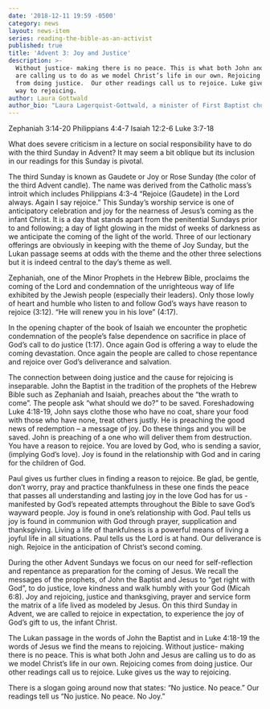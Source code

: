 ```yaml
---
date: '2018-12-11 19:59 -0500'
category: news
layout: news-item
series: reading-the-bible-as-an-activist
published: true
title: 'Advent 3: Joy and Justice'
description: >-
  Without justice- making there is no peace. This is what both John and Jesus
  are calling us to do as we model Christ’s life in our own. Rejoicing comes
  from doing justice.  Our other readings call us to rejoice. Luke gives us the
  way to rejoicing.
author: Laura Gottwald
author_bio: "Laura Lagerquist-Gottwald, a minister of First Baptist church of Berkeley, M.Div., M.A., is a seasoned, counselor, preacher and writer. She co-authored a volume of Proclamation: Pentecost v. 3,\_ Aids for Interpreting the Lessons of the Church Year (Minneapolis: Augsburg Fortress, 1996)."
---
```

Zephaniah 3:14-20		                                         Philippians 4:4-7
Isaiah 12:2-6			                                         Luke 3:7-18

What does severe criticism in a lecture on social responsibility have to do with the third Sunday in Advent? It may seem a bit oblique but its inclusion in our readings for this Sunday is pivotal.

The third Sunday is known as Gaudete or Joy or Rose Sunday (the color of the third Advent candle). The name was derived from the Catholic mass’s introit which includes Philippians 4:3-4 “Rejoice (Gaudete) in the Lord always. Again I say rejoice.” This Sunday’s worship service is one of anticipatory celebration and joy for the nearness of Jesus’s coming as the infant Christ. It is a day that stands apart from the penitential Sundays prior to and following; a day of light glowing in the midst of weeks of darkness as we anticipate the coming of the light of the world. Three of our lectionary offerings are obviously in keeping with the theme of Joy Sunday, but the Lukan passage seems at odds with the theme and the other three selections but  it is indeed central to the day’s theme as well.

Zephaniah, one of the Minor Prophets in the Hebrew Bible, proclaims the coming of the Lord and condemnation of the unrighteous way of life exhibited by the Jewish people (especially their leaders).  Only those lowly of heart and humble who listen to and follow God’s ways have reason to rejoice (3:12). “He will renew you in his love” (4:17).  

In the opening chapter of the book of Isaiah we encounter the prophetic condemnation of the people’s false dependence on sacrifice in place of God’s call to do justice (1:17). Once again God is offering a way to elude the coming devastation. Once again the people are called to chose repentance and rejoice over God’s deliverance and salvation.

The connection between doing justice and the cause for rejoicing is inseparable. John the Baptist in the tradition of the prophets of the Hebrew Bible such as Zephaniah and Isaiah, preaches about the “the wrath to come”. The people ask “what should we do?” to be saved.  Foreshadowing Luke 4:18-19, John says clothe those who have no coat, share your food with those who have none, treat others justly. He is preaching the good news of redemption – a message of joy. Do these things and you will be saved. John is preaching of a one who will deliver them from destruction. You have a reason to rejoice.  You are loved by God, who is sending a savior, (implying God’s love). Joy is found in the relationship with God and in caring for the children of God.

Paul gives us further clues in finding a reason to rejoice. Be glad, be gentle, don’t worry, pray and practice thankfulness in these one finds the peace that passes all understanding and lasting joy in the love God has for us - manifested by God’s repeated attempts throughout the Bible to save God’s wayward people. Joy is found in one’s relationship with God. Paul tells us joy is found in communion with God through prayer, supplication and thanksgiving. Living a life of thankfulness is a powerful means of living a joyful life in all situations. Paul tells us the Lord is at hand. Our deliverance is nigh. Rejoice in the anticipation of Christ’s second coming.

During the other Advent Sundays we focus on our need for self-reflection and repentance as preparation for the coming of Jesus. We recall the messages of the prophets, of John the Baptist and Jesus to “get right with God”, to do justice, love kindness and walk humbly with your God (Micah 6:8). Joy and rejoicing, justice and thanksgiving, prayer and service form  the matrix of a life lived as modeled by Jesus. On this third Sunday in Advent, we are called to rejoice in expectation, to experience the joy of God’s gift to us, the infant Christ.

The Lukan passage in the words of John the Baptist and in Luke 4:18-19 the words of Jesus we find the means to rejoicing. Without justice- making there is no peace. This is what both John and Jesus are calling us to do as we model Christ’s life in our own. Rejoicing comes from doing justice.  Our other readings call us to rejoice. Luke gives us the way to rejoicing.

There is a slogan going around now that states: “No justice. No peace.” Our readings  tell us “No justice. No peace. No Joy.”
